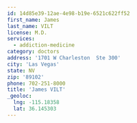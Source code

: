```yaml
---
id: 14d85e39-12ae-4e98-b19e-6521c622ff52
first_name: James
last_name: VILT
license: M.D.
services:
  - addiction-medicine
category: doctors
address: '1701 W Charleston  Ste 300'
city: 'Las Vegas'
state: NV
zip: '89102'
phone: 702-251-8000
title: 'James VILT'
_geoloc:
  lng: -115.18358
  lat: 36.145303
---
```

